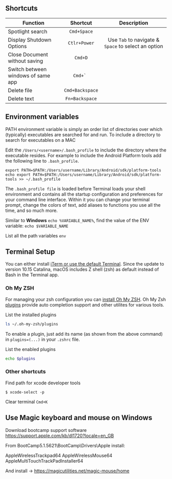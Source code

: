 ## Shortcuts

|Function                                                           | Shortcut       | Description                                         |
|-------------------------------------------------------------------|:--------------:|:---------------------------------------------------:|
|Spotlight search                                                   | `Cmd+Space`    |                                                     | 
|Display Shutdown Options                                           | `Ctlr+Power`   | Use `Tab` to navigate & `Space` to select an option |
|Close Document without saving                                      | `Cmd+D`        |                                                     |
|Switch between windows of same app                                 | ``Cmd+` ``     |                                                     |
|Delete file                                                        | `Cmd+Backspace`|                                                     |
|Delete text                                                        | `Fn+Backspace` |                                                     |

## Environment variables

PATH environment variable is simply an order list of directories over which (typically) executables are searched for and run. To include a directory to search for executables on a MAC

Edit the `/Users/<username>/.bash_profile` to include the directory where the executable resides. For example to include the Android Platform tools add the following line to `.bash_profile`.

`export PATH=$PATH:/Users/username/Library/Android/sdk/platform-tools`  
`echo export PATH=$PATH:/Users/username/Library/Android/sdk/platform-tools >> ~/.bash_profile`

The `.bash_profile file` is loaded before Terminal loads your shell environment and contains all the startup configuration and preferences for your command line interface. Within it you can change your terminal prompt, change the colors of text, add aliases to functions you use all the time, and so much more.

Similar to **Windows** `echo %VARIABLE_NAME%`, find the value of the ENV variable: `echo $VARIABLE_NAME` 

List all the path variables `env`

## Terminal Setup

You can either install [iTerm or use the default Terminal](https://apple.stackexchange.com/questions/25143/what-is-the-difference-between-iterm2-and-terminal). Since the update to version 10.15 Catalina, macOS includes Z shell (zsh) as default instead of Bash in the Terminal app. 

### Oh My ZSH

For managing your zsh configuration you can [install Oh My ZSH](https://ohmyz.sh/#install). Oh My Zsh [plugins](https://github.com/ohmyzsh/ohmyzsh/wiki/Plugins) provide auto completion support and other utilites for various tools. 

List the installed plugins

```sh
ls ~/.oh-my-zsh/plugins
```

To enable a plugin, just add its name (as shown from the above command) in `plugins=(...)` in your `.zshrc` file. 

List the enabled plugins

```sh
echo $plugins
```

### Other shortcuts 

Find path for xcode developer tools
```
$ xcode-select -p
```

Clear terminal  `Cmd+K`

## Use Magic keyboard and mouse on Windows

Download bootcamp support software https://support.apple.com/kb/dl1720?locale=en_GB

From BootCamp5.1.5621\BootCamp\Drivers\Apple install:

AppleWirelessTrackpad64
AppleWirelessMouse64
AppleMultiTouchTrackPadInstaller64

And install -> https://magicutilities.net/magic-mouse/home

